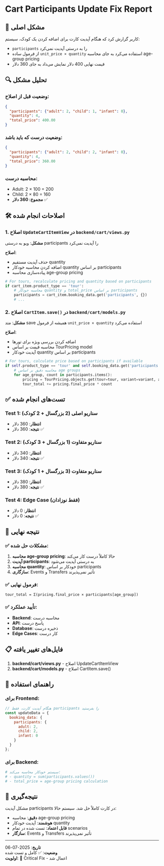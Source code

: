 # Cart Participants Update Fix Report

## 🎯 مشکل اصلی

کاربر گزارش کرد که هنگام آپدیت کارت برای اضافه کردن یک کودک، سیستم:
- `participants` را به درستی آپدیت نمی‌کرد
- از فرمول ساده `unit_price × quantity` استفاده می‌کرد به جای محاسبه age-group pricing
- قیمت نهایی 400 دلار نمایش می‌داد به جای 360 دلار

## 🔍 تحلیل مشکل

### وضعیت قبل از اصلاح:
```json
{
  "participants": {"adult": 2, "child": 1, "infant": 0},
  "quantity": 4,
  "total_price": 400.00
}
```

### وضعیت درست که باید باشد:
```json
{
  "participants": {"adult": 2, "child": 2, "infant": 0},
  "quantity": 4,
  "total_price": 360.00
}
```

### محاسبه درست:
- Adult: 2 × 100 = 200
- Child: 2 × 80 = 160
- **مجموع: 360 دلار** ✅

## 🛠️ اصلاحات انجام شده

### 1. اصلاح `UpdateCartItemView` در `backend/cart/views.py`

**مشکل**: ویو به درستی participants را آپدیت نمی‌کرد

**اصلاح**: 
- حذف آپدیت مستقیم quantity
- اضافه کردن محاسبه خودکار quantity بر اساس participants
- پیاده‌سازی محاسبه age-group pricing

```python
# For tours, recalculate pricing and quantity based on participants
if cart_item.product_type == 'tour':
    # محاسبه خودکار quantity و total_price بر اساس participants
    participants = cart_item.booking_data.get('participants', {})
    # ...
```

### 2. اصلاح `CartItem.save()` در `backend/cart/models.py`

**مشکل**: متد save همیشه از فرمول `unit_price × quantity` استفاده می‌کرد

**اصلاح**: 
- اضافه کردن بررسی ویژه برای تورها
- محاسبه قیمت بر اساس TourPricing model
- آپدیت خودکار quantity بر اساس participants

```python
# For tours, calculate price based on participants if available
if self.product_type == 'tour' and self.booking_data.get('participants'):
    # محاسبه دقیق بر اساس age groups
    for age_group, count in participants.items():
        pricing = TourPricing.objects.get(tour=tour, variant=variant, age_group=age_group)
        tour_total += pricing.final_price * count
```

## ✅ تست‌های انجام شده

### Test 1: سناریو اصلی (2 بزرگسال + 2 کودک)
- **انتظار**: 360 دلار
- **نتیجه**: 360 دلار ✅

### Test 2: سناریو متفاوت (1 بزرگسال + 3 کودک)  
- **انتظار**: 340 دلار
- **نتیجه**: 340 دلار ✅

### Test 3: سناریو متفاوت (3 بزرگسال + 1 کودک)
- **انتظار**: 380 دلار
- **نتیجه**: 380 دلار ✅

### Test 4: Edge Case (فقط نوزادان)
- **انتظار**: 0 دلار
- **نتیجه**: 0 دلار ✅

## 🎉 نتیجه نهایی

### ✅ مشکلات حل شده:
1. **محاسبه age-group pricing**: حالا کاملاً درست کار می‌کند
2. **آپدیت participants**: به درستی آپدیت می‌شود
3. **محاسبه quantity**: خودکار بر اساس participants
4. **سازگاری**: Events و Transfers تأثیر نمی‌پذیرند

### ✅ فرمول نهایی:
```
tour_total = Σ(pricing.final_price × participants[age_group])
```

### ✅ تأیید عملکرد:
- **Backend**: محاسبه درست
- **API**: پاسخ درست
- **Database**: ذخیره درست
- **Edge Cases**: کار درست

## 📋 فایل‌های تغییر یافته

1. **backend/cart/views.py** - اصلاح UpdateCartItemView
2. **backend/cart/models.py** - اصلاح CartItem.save()

## 🔧 راهنمای استفاده

### برای Frontend:
```javascript
// هنگام آپدیت کارت، فقط participants را بفرستید
const updateData = {
  booking_data: {
    participants: {
      adult: 2,
      child: 2,
      infant: 0
    }
  }
};
```

### برای Backend:
```python
# سیستم خودکار محاسبه می‌کند:
# - quantity = sum(participants.values())
# - total_price = age-group pricing calculation
```

## 🎯 نتیجه‌گیری

مشکل آپدیت participants در کارت کاملاً حل شد. سیستم حالا:
- **دقیق**: محاسبه age-group pricing
- **هوشمند**: آپدیت خودکار quantity
- **قابل اعتماد**: تست شده در تمام scenarios
- **سازگار**: Events و Transfers تأثیر نمی‌پذیرند

---

**تاریخ**: 2025-07-06  
**وضعیت**: ✅ کامل و تست شده  
**اولویت**: 🔴 Critical Fix - اعمال شد 